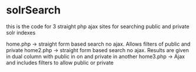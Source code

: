 # solrSearch
this is the code for 3 straight php ajax sites for searching public and private solr indexes

home.php -> straight form based search no ajax.  Allows filters of public and private
home2.php -> straight form based search no ajax. Results are given in dual column with public in on and private in another
home3.php -> Ajax and includes filters to allow public or private 
